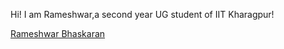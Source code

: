 Hi!
I am Rameshwar,a second year UG student of IIT Kharagpur!

[Rameshwar Bhaskaran](https://www.github.com/zorroblue)
